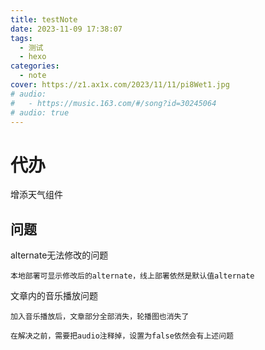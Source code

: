 ```yaml
---
title: testNote
date: 2023-11-09 17:38:07
tags:
  - 测试
  - hexo
categories:
  - note
cover: https://z1.ax1x.com/2023/11/11/pi8Wet1.jpg
# audio:
#   - https://music.163.com/#/song?id=30245064
# audio: true
---
```

# 代办
增添天气组件
## 问题
alternate无法修改的问题

    本地部署可显示修改后的alternate，线上部署依然是默认值alternate


文章内的音乐播放问题

    加入音乐播放后，文章部分全部消失，轮播图也消失了
    
    在解决之前，需要把audio注释掉，设置为false依然会有上述问题




